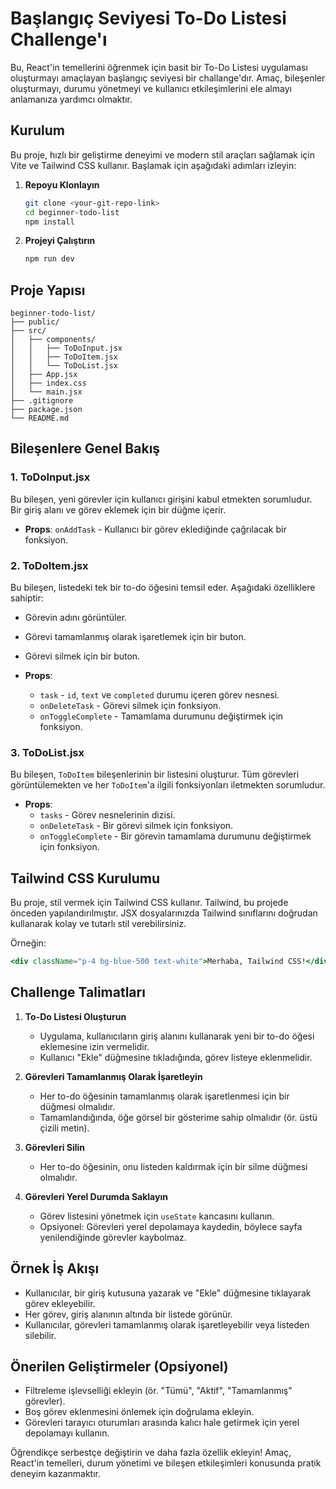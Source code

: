 # Başlangıç Seviyesi To-Do Listesi Challenge'ı

Bu, React'in temellerini öğrenmek için basit bir To-Do Listesi uygulaması oluşturmayı amaçlayan başlangıç seviyesi bir challange'dır. Amaç, bileşenler oluşturmayı, durumu yönetmeyi ve kullanıcı etkileşimlerini ele almayı anlamanıza yardımcı olmaktır.

## Kurulum

Bu proje, hızlı bir geliştirme deneyimi ve modern stil araçları sağlamak için Vite ve Tailwind CSS kullanır. Başlamak için aşağıdaki adımları izleyin:

1. **Repoyu Klonlayın**

   ```sh
   git clone <your-git-repo-link>
   cd beginner-todo-list
   npm install
   ```

2. **Projeyi Çalıştırın**

   ```sh
   npm run dev
   ```

## Proje Yapısı

```
beginner-todo-list/
├── public/
├── src/
│   ├── components/
│   │   ├── ToDoInput.jsx
│   │   ├── ToDoItem.jsx
│   │   └── ToDoList.jsx
│   ├── App.jsx
│   ├── index.css
│   └── main.jsx
├── .gitignore
├── package.json
└── README.md
```

## Bileşenlere Genel Bakış

### 1. **ToDoInput.jsx**

Bu bileşen, yeni görevler için kullanıcı girişini kabul etmekten sorumludur. Bir giriş alanı ve görev eklemek için bir düğme içerir.

- **Props**: `onAddTask` - Kullanıcı bir görev eklediğinde çağrılacak bir fonksiyon.

### 2. **ToDoItem.jsx**

Bu bileşen, listedeki tek bir to-do öğesini temsil eder. Aşağıdaki özelliklere sahiptir:

- Görevin adını görüntüler.
- Görevi tamamlanmış olarak işaretlemek için bir buton.
- Görevi silmek için bir buton.

- **Props**:
  - `task` - `id`, `text` ve `completed` durumu içeren görev nesnesi.
  - `onDeleteTask` - Görevi silmek için fonksiyon.
  - `onToggleComplete` - Tamamlama durumunu değiştirmek için fonksiyon.

### 3. **ToDoList.jsx**

Bu bileşen, `ToDoItem` bileşenlerinin bir listesini oluşturur. Tüm görevleri görüntülemekten ve her `ToDoItem`'a ilgili fonksiyonları iletmekten sorumludur.

- **Props**:
  - `tasks` - Görev nesnelerinin dizisi.
  - `onDeleteTask` - Bir görevi silmek için fonksiyon.
  - `onToggleComplete` - Bir görevin tamamlama durumunu değiştirmek için fonksiyon.

## Tailwind CSS Kurulumu

Bu proje, stil vermek için Tailwind CSS kullanır. Tailwind, bu projede önceden yapılandırılmıştır. JSX dosyalarınızda Tailwind sınıflarını doğrudan kullanarak kolay ve tutarlı stil verebilirsiniz.

Örneğin:

```jsx
<div className="p-4 bg-blue-500 text-white">Merhaba, Tailwind CSS!</div>
```

## Challenge Talimatları

1. **To-Do Listesi Oluşturun**

   - Uygulama, kullanıcıların giriş alanını kullanarak yeni bir to-do öğesi eklemesine izin vermelidir.
   - Kullanıcı "Ekle" düğmesine tıkladığında, görev listeye eklenmelidir.

2. **Görevleri Tamamlanmış Olarak İşaretleyin**

   - Her to-do öğesinin tamamlanmış olarak işaretlenmesi için bir düğmesi olmalıdır.
   - Tamamlandığında, öğe görsel bir gösterime sahip olmalıdır (ör. üstü çizili metin).

3. **Görevleri Silin**

   - Her to-do öğesinin, onu listeden kaldırmak için bir silme düğmesi olmalıdır.

4. **Görevleri Yerel Durumda Saklayın**

   - Görev listesini yönetmek için `useState` kancasını kullanın.
   - Opsiyonel: Görevleri yerel depolamaya kaydedin, böylece sayfa yenilendiğinde görevler kaybolmaz.

## Örnek İş Akışı

- Kullanıcılar, bir giriş kutusuna yazarak ve "Ekle" düğmesine tıklayarak görev ekleyebilir.
- Her görev, giriş alanının altında bir listede görünür.
- Kullanıcılar, görevleri tamamlanmış olarak işaretleyebilir veya listeden silebilir.

## Önerilen Geliştirmeler (Opsiyonel)

- Filtreleme işlevselliği ekleyin (ör. "Tümü", "Aktif", "Tamamlanmış" görevler).
- Boş görev eklenmesini önlemek için doğrulama ekleyin.
- Görevleri tarayıcı oturumları arasında kalıcı hale getirmek için yerel depolamayı kullanın.

Öğrendikçe serbestçe değiştirin ve daha fazla özellik ekleyin! Amaç, React'in temelleri, durum yönetimi ve bileşen etkileşimleri konusunda pratik deneyim kazanmaktır.
